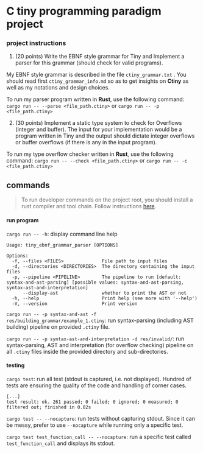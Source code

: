# C tiny programming paradigm project

### project instructions

1. (20 points) Write the EBNF style grammar for Tiny and Implement a parser for this grammar (should check for valid programs).

My EBNF style grammar is described in the file `ctiny_grammar.txt` . You should read first `ctiny_grammar_info.md` so as to get insights on **Ctiny** as well as my notations and design choices.

To run my parser program written in **Rust**, use the following command: `cargo run -- --parse <file_path.ctiny>` or `cargo run -- -p <file_path.ctiny>`

2. (30 points) Implement a static type system to check for Overflows (integer and buffer). The input for your implementation would be a program written in Tiny and the output should dictate integer overflows or buffer overflows (if there is any in the input program).

To run my type overflow checker written in **Rust**, use the following command: `cargo run -- --check <file_path.ctiny>` or `cargo run -- -c <file_path.ctiny>`

## commands

> To run developer commands on the project root, you should install a rust compiler and tool chain. Follow instructions [here](https://www.rust-lang.org/tools/install).

#### run program

`cargo run -- -h`: display command line help

```shell
Usage: tiny_ebnf_grammar_parser [OPTIONS]

Options:
  -f, --files <FILES>              File path to input files
  -d, --directories <DIRECTORIES>  The directory containing the input files
  -p, --pipeline <PIPELINE>        The pipeline to run [default: syntax-and-ast-parsing] [possible values: syntax-and-ast-parsing, syntax-ast-and-interpretation]
      --display-ast                whether to print the AST or not
  -h, --help                       Print help (see more with '--help')
  -V, --version                    Print version
```

`cargo run -- -p syntax-and-ast -f res/building_grammar/example_1.ctiny`: run syntax-parsing (including AST building) pipeline on provided `.ctiny` file.

`cargo run -- -p syntax-ast-and-interpretation -d res/invalid/`: run syntax-parsing, AST and interpretation (for overflow checking) pipeline on all `.ctiny` files inside the provided directory and sub-directories.

#### testing

`cargo test`: run all test (stdout is captured, i.e. not displayed). Hundred of tests are ensuring the quality of the code and handling of corner cases.

```shell
[...]
test result: ok. 261 passed; 0 failed; 0 ignored; 0 measured; 0 filtered out; finished in 0.02s
```

`cargo test -- --nocapture`: run tests without capturing stdout. Since it can be messy, prefer to use `--nocapture` while running only a specific test.

`cargo test test_function_call -- --nocapture`: run a specific test called ``test_function_call`` and displays its stdout.
